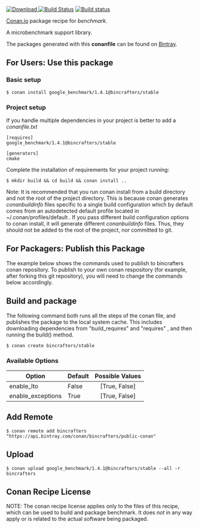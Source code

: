 [![Download](https://api.bintray.com/packages/bincrafters/public-conan/google_benchmark%3Abincrafters/images/download.svg) ](https://bintray.com/bincrafters/public-conan/google_benchmark%3Abincrafters/_latestVersion)
[![Build Status](https://travis-ci.org/bincrafters/conan-google_benchmark.svg?branch=stable%2F1.4.1)](https://travis-ci.org/bincrafters/conan-google_benchmark)
[![Build status](https://ci.appveyor.com/api/projects/status/github/bincrafters/conan-google_benchmark?branch=stable%2F1.4.1&svg=true)](https://ci.appveyor.com/project/bincrafters/conan-google_benchmark)

[Conan.io](https://conan.io) package recipe for *benchmark*.

A microbenchmark support library.

The packages generated with this **conanfile** can be found on [Bintray](https://bintray.com/bincrafters/public-conan/benchmark%3Abincrafters).

## For Users: Use this package

### Basic setup

    $ conan install google_benchmark/1.4.1@bincrafters/stable

### Project setup

If you handle multiple dependencies in your project is better to add a *conanfile.txt*

    [requires]
    google_benchmark/1.4.1@bincrafters/stable

    [generators]
    cmake

Complete the installation of requirements for your project running:

    $ mkdir build && cd build && conan install ..

Note: It is recommended that you run conan install from a build directory and not the root of the project directory.  This is because conan generates *conanbuildinfo* files specific to a single build configuration which by default comes from an autodetected default profile located in ~/.conan/profiles/default .  If you pass different build configuration options to conan install, it will generate different *conanbuildinfo* files.  Thus, they should not be added to the root of the project, nor committed to git.

## For Packagers: Publish this Package

The example below shows the commands used to publish to bincrafters conan repository. To publish to your own conan respository (for example, after forking this git repository), you will need to change the commands below accordingly.

## Build and package

The following command both runs all the steps of the conan file, and publishes the package to the local system cache.  This includes downloading dependencies from "build_requires" and "requires" , and then running the build() method.

    $ conan create bincrafters/stable


### Available Options
| Option        | Default | Possible Values  |
| ------------- |:----------------- |:------------:|
| enable_lto      | False |  [True, False] |
| enable_exceptions      | True |  [True, False] |

## Add Remote

    $ conan remote add bincrafters "https://api.bintray.com/conan/bincrafters/public-conan"

## Upload

    $ conan upload google_benchmark/1.4.1@bincrafters/stable --all -r bincrafters


## Conan Recipe License

NOTE: The conan recipe license applies only to the files of this recipe, which can be used to build and package benchmark.
It does *not* in any way apply or is related to the actual software being packaged.
